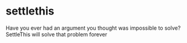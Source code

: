 settlethis
==========

Have you ever had an argument you thought was impossible to solve? SettleThis will solve that problem forever
